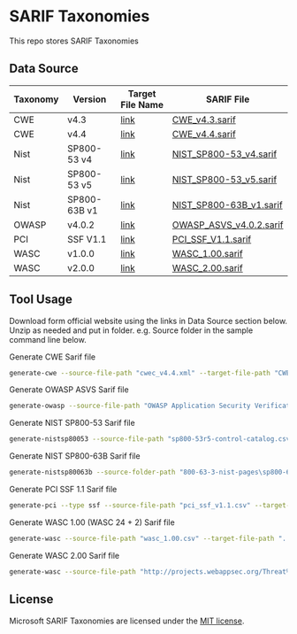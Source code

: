 # SARIF Taxonomies

This repo stores SARIF Taxonomies

## Data Source

| **Taxonomy** | **Version** | **Target File Name** | **SARIF File** |
-----|-----|-----|-----
CWE | v4.3 | [link](https://cwe.mitre.org/data/xml/cwec/_latest.xml.zip) | [CWE_v4.3.sarif](CWE_v4.3.sarif)
CWE| v4.4 | [link](https://cwe.mitre.org/data/xml/cwec_v4.4.xml.zip) | [CWE_v4.4.sarif](CWE_v4.4.sarif)
Nist | SP800-53 v4 | [link](https://raw.githubusercontent.com/usnistgov/oscal-content/master/nist.gov/SP800-53/rev4/json/NIST_SP-800-53_rev4_catalog.json) | [NIST_SP800-53_v4.sarif](NIST_SP800-53_v4.sarif)
Nist | SP800-53 v5 | [link](https://csrc.nist.gov/CSRC/media/Publications/sp/800-53/rev-5/final/documents/sp800-53r5-control-catalog.xlsx) | [NIST_SP800-53_v5.sarif](NIST_SP800-53_v5.sarif)
Nist | SP800-63B v1 | [link](https://pages.nist.gov/800-63-3/sp800-63b.html) | [NIST_SP800-63B_v1.sarif](NIST_SP800-63B_v1.sarif)
OWASP | v4.0.2 | [link](https://github.com/OWASP/ASVS/raw/v4.0.2/4.0/docs/_en/OWASP%20Application%20Security%20Verification%20Standard%204.0.2-en.csv) | [OWASP_ASVS_v4.0.2.sarif](OWASP_ASVS_v4.0.2.sarif)
PCI | SSF V1.1 | [link](https://www.pcisecuritystandards.org/documents/PCI-Secure-Software-Standard-v1_1.pdf) | [PCI_SSF_V1.1.sarif](PCI_SSF_V1.1.sarif)
WASC | v1.0.0 | [link](http://projects.webappsec.org/Threat%20Classification%20Previous%20Versions) |[WASC_1.00.sarif](WASC_1.00.sarif)
WASC | v2.0.0 | [link](http://projects.webappsec.org/Threat%20Classification%20Taxonomy%20Cross%20Reference%20View) |[WASC_2.00.sarif](WASC_2.00.sarif)

## Tool Usage

Download form official website using the links in Data Source section below. Unzip as needed and put in folder.
e.g. Source folder in the sample command line below.

Generate CWE Sarif file

```bash
generate-cwe --source-file-path "cwec_v4.4.xml" --target-file-path "CWE_v4.4.sarif" --version "4.4"
```

Generate OWASP ASVS Sarif file

```bash
generate-owasp --source-file-path "OWASP Application Security Verification Standard 4.0.2-en.csv" --target-file-path "OWASP_ASVS_v4.0.2.sarif" --version "4.0.2"
```

Generate NIST SP800-53 Sarif file

```bash
generate-nistsp80053 --source-file-path "sp800-53r5-control-catalog.csv" --target-file-path "NIST_SP800-53_v5.sarif" --version "5"
```

Generate NIST SP800-63B Sarif file

```bash
generate-nistsp80063b --source-folder-path "800-63-3-nist-pages\sp800-63b" --target-file-path "NIST_SP800-63B_v1.sarif" --version "1"
```

Generate PCI SSF 1.1 Sarif file

```bash
generate-pci --type ssf --source-file-path "pci_ssf_v1.1.csv" --target-file-path "..\..\..\..\..\PCI_SSF_V1.1.sarif" --version "1.1"
```

Generate WASC 1.00 (WASC 24 + 2) Sarif file

```bash
generate-wasc --source-file-path "wasc_1.00.csv" --target-file-path "..\..\..\..\..\WASC_2.00.sarif" --version "1.00"
```

Generate WASC 2.00 Sarif file

```bash
generate-wasc --source-file-path "http://projects.webappsec.org/Threat%20Classification%20Taxonomy%20Cross%20Reference%20View" --target-file-path "..\..\..\..\..\WASC_2.00.sarif" --version "2.00"
```
## License

Microsoft SARIF Taxonomies are licensed under the [MIT license](https://github.com/microsoft/sarif-visualstudio-extension/blob/main/LICENSE).
